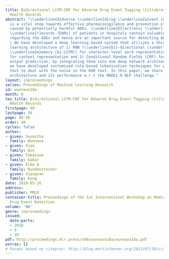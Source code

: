 ```yaml
---
title: Bidirectional LSTM-CRF for Adverse Drug Event Tagging \titlebreak in Electronic
  Health Records
abstract: "\\underline{A}dverse \\underline{d}rug \\underline{e}vent (ADE) detection
  is a vital step towards effective pharmacovigilance and prevention of future incidents
  caused by potentially harmful ADEs. \\underline{E}lectronic \\underline{h}ealth
  \\underline{r}ecords (EHRs) of patients in hospitals contain valuable information
  regarding the ADEs and hence are an important source for detecting ADE signals.
  \ We have developed a deep learning based system that utilizes a three layered deep
  learning architecture of 1) RNN (\\underline{bi}-directional \\underline{l}ong \\underline{s}hort-\\underline{t}erm
  \\underline{m}emory (bi-LSTM)) for character-level word representation 2) bi-LSTM
  for context representation and 3) Conditional Random Fields (CRF) for the final
  output prediction, by integrating them into one deep network architecture. Furthermore,
  we have developed customized rule-based tokenization techniques for preprocessing
  text to deal with the noise in the EHR text. In this paper, we share our system
  architecture and its performance w.r.t the MADE1.0 NLP challenge."
layout: inproceedings
series: Proceedings of Machine Learning Research
id: wunnava18a
month: 0
tex_title: Bidirectional LSTM-CRF for Adverse Drug Event Tagging \titlebreak in Electronic
  Health Records
firstpage: 48
lastpage: 56
page: 48-56
order: 48
cycles: false
author:
- given: Susmitha
  family: Wunnava
- given: Xiao
  family: Qin
- given: Tabassum
  family: Kakar
- given: Elke A.
  family: Rundensteiner
- given: Xiangnan
  family: Kong
date: 2018-05-16
address: 
publisher: PMLR
container-title: Proceedings of the 1st International Workshop on Medication and Adverse
  Drug Event Detection
volume: '90'
genre: inproceedings
issued:
  date-parts:
  - 2018
  - 5
  - 16
pdf: http://proceedings.mlr.press/v90/wunnava18a/wunnava18a.pdf
extras: []
# Format based on citeproc: http://blog.martinfenner.org/2013/07/30/citeproc-yaml-for-bibliographies/
---
```

